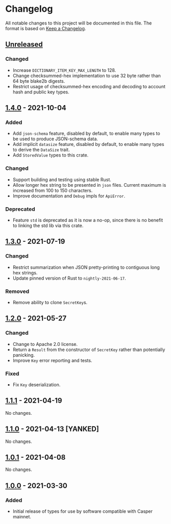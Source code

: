 # Changelog

All notable changes to this project will be documented in this file.  The format is based on [Keep a Changelog].

[comment]: <> (Added:      new features)
[comment]: <> (Changed:    changes in existing functionality)
[comment]: <> (Deprecated: soon-to-be removed features)
[comment]: <> (Removed:    now removed features)
[comment]: <> (Fixed:      any bug fixes)
[comment]: <> (Security:   in case of vulnerabilities)



## [Unreleased]

### Changed
* Increase `DICTIONARY_ITEM_KEY_MAX_LENGTH` to 128.
* Change checksummed-hex implementation to use 32 byte rather than 64 byte blake2b digests.
* Restrict usage of checksummed-hex encoding and decoding to account hash and public key types. 



## [1.4.0] - 2021-10-04

### Added
* Add `json-schema` feature, disabled by default, to enable many types to be used to produce JSON-schema data.
* Add implicit `datasize` feature, disabled by default, to enable many types to derive the `DataSize` trait.
* Add `StoredValue` types to this crate.

### Changed
* Support building and testing using stable Rust.
* Allow longer hex string to be presented in `json` files. Current maximum is increased from 100 to 150 characters.
* Improve documentation and `Debug` impls for `ApiError`.

### Deprecated
* Feature `std` is deprecated as it is now a no-op, since there is no benefit to linking the std lib via this crate.



## [1.3.0] - 2021-07-19

### Changed
* Restrict summarization when JSON pretty-printing to contiguous long hex strings.
* Update pinned version of Rust to `nightly-2021-06-17`.

### Removed
* Remove ability to clone `SecretKey`s.



## [1.2.0] - 2021-05-27

### Changed
* Change to Apache 2.0 license.
* Return a `Result` from the constructor of `SecretKey` rather than potentially panicking.
* Improve `Key` error reporting and tests.

### Fixed
* Fix `Key` deserialization.



## [1.1.1] - 2021-04-19

No changes.



## [1.1.0] - 2021-04-13 [YANKED]

No changes.



## [1.0.1] - 2021-04-08

No changes.



## [1.0.0] - 2021-03-30

### Added
* Initial release of types for use by software compatible with Casper mainnet.



[Keep a Changelog]: https://keepachangelog.com/en/1.0.0
[unreleased]: https://github.com/casper-network/casper-node/compare/v1.4.0...dev
[1.4.0]: https://github.com/casper-network/casper-node/compare/v1.3.0...v1.4.0
[1.3.0]: https://github.com/casper-network/casper-node/compare/v1.2.0...v1.3.0
[1.2.0]: https://github.com/casper-network/casper-node/compare/v1.1.1...v1.2.0
[1.1.1]: https://github.com/casper-network/casper-node/compare/v1.0.1...v1.1.1
[1.1.0]: https://github.com/casper-network/casper-node/compare/v1.0.1...v1.1.1
[1.0.1]: https://github.com/casper-network/casper-node/compare/v1.0.0...v1.0.1
[1.0.0]: https://github.com/casper-network/casper-node/releases/tag/v1.0.0
